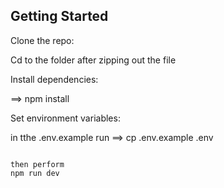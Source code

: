 

## Getting Started

Clone the repo:

Cd to the folder after zipping out the file

Install dependencies:

==> npm install

Set environment variables:

in tthe .env.example
run ==> cp .env.example .env
```

then perform
npm run dev

